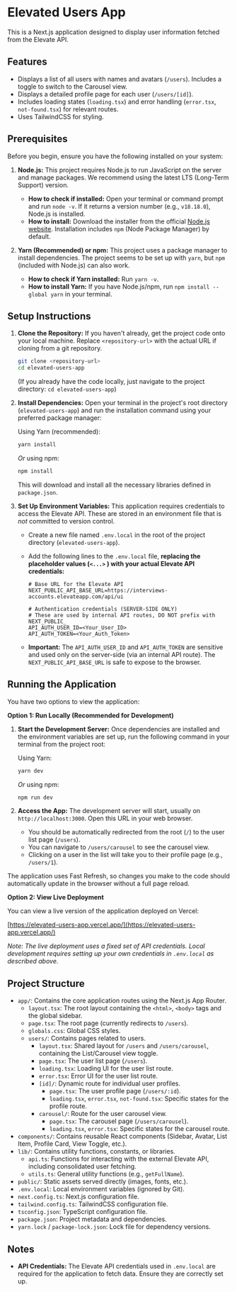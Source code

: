 # Elevated Users App

This is a Next.js application designed to display user information fetched from the Elevate API.

## Features

- Displays a list of all users with names and avatars (`/users`). Includes a toggle to switch to the Carousel view.
- Displays a detailed profile page for each user (`/users/[id]`).
- Includes loading states (`loading.tsx`) and error handling (`error.tsx`, `not-found.tsx`) for relevant routes.
- Uses TailwindCSS for styling.

## Prerequisites

Before you begin, ensure you have the following installed on your system:

1.  **Node.js:** This project requires Node.js to run JavaScript on the server and manage packages. We recommend using the latest LTS (Long-Term Support) version.

    - **How to check if installed:** Open your terminal or command prompt and run `node -v`. If it returns a version number (e.g., `v18.18.0`), Node.js is installed.
    - **How to install:** Download the installer from the official [Node.js website](https://nodejs.org/). Installation includes `npm` (Node Package Manager) by default.

2.  **Yarn (Recommended) or npm:** This project uses a package manager to install dependencies. The project seems to be set up with `yarn`, but `npm` (included with Node.js) can also work.
    - **How to check if Yarn installed:** Run `yarn -v`.
    - **How to install Yarn:** If you have Node.js/npm, run `npm install --global yarn` in your terminal.

## Setup Instructions

1.  **Clone the Repository:**
    If you haven't already, get the project code onto your local machine. Replace `<repository-url>` with the actual URL if cloning from a git repository.

    ```bash
    git clone <repository-url>
    cd elevated-users-app
    ```

    (If you already have the code locally, just navigate to the project directory: `cd elevated-users-app`)

2.  **Install Dependencies:**
    Open your terminal in the project's root directory (`elevated-users-app`) and run the installation command using your preferred package manager:

    Using Yarn (recommended):

    ```bash
    yarn install
    ```

    _Or_ using npm:

    ```bash
    npm install
    ```

    This will download and install all the necessary libraries defined in `package.json`.

3.  **Set Up Environment Variables:**
    This application requires credentials to access the Elevate API. These are stored in an environment file that is _not_ committed to version control.

    - Create a new file named `.env.local` in the root of the project directory (`elevated-users-app`).
    - Add the following lines to the `.env.local` file, **replacing the placeholder values (`<...>` ) with your actual Elevate API credentials:**

      ```env
      # Base URL for the Elevate API
      NEXT_PUBLIC_API_BASE_URL=https://interviews-accounts.elevateapp.com/api/ui

      # Authentication credentials (SERVER-SIDE ONLY)
      # These are used by internal API routes, DO NOT prefix with NEXT_PUBLIC_
      API_AUTH_USER_ID=<Your_User_ID>
      API_AUTH_TOKEN=<Your_Auth_Token>
      ```

    - **Important:** The `API_AUTH_USER_ID` and `API_AUTH_TOKEN` are sensitive and used only on the server-side (via an internal API route). The `NEXT_PUBLIC_API_BASE_URL` is safe to expose to the browser.

## Running the Application

You have two options to view the application:

**Option 1: Run Locally (Recommended for Development)**

1.  **Start the Development Server:**
    Once dependencies are installed and the environment variables are set up, run the following command in your terminal from the project root:

    Using Yarn:

    ```bash
    yarn dev
    ```

    _Or_ using npm:

    ```bash
    npm run dev
    ```

2.  **Access the App:**
    The development server will start, usually on `http://localhost:3000`. Open this URL in your web browser.
    - You should be automatically redirected from the root (`/`) to the user list page (`/users`).
    - You can navigate to `/users/carousel` to see the carousel view.
    - Clicking on a user in the list will take you to their profile page (e.g., `/users/1`).

The application uses Fast Refresh, so changes you make to the code should automatically update in the browser without a full page reload.

**Option 2: View Live Deployment**

You can view a live version of the application deployed on Vercel:

[https://elevated-users-app.vercel.app/](https://elevated-users-app.vercel.app/)

_Note: The live deployment uses a fixed set of API credentials. Local development requires setting up your own credentials in `.env.local` as described above._

## Project Structure

- `app/`: Contains the core application routes using the Next.js App Router.
  - `layout.tsx`: The root layout containing the `<html>`, `<body>` tags and the global sidebar.
  - `page.tsx`: The root page (currently redirects to `/users`).
  - `globals.css`: Global CSS styles.
  - `users/`: Contains pages related to users.
    - `layout.tsx`: Shared layout for `/users` and `/users/carousel`, containing the List/Carousel view toggle.
    - `page.tsx`: The user list page (`/users`).
    - `loading.tsx`: Loading UI for the user list route.
    - `error.tsx`: Error UI for the user list route.
    - `[id]/`: Dynamic route for individual user profiles.
      - `page.tsx`: The user profile page (`/users/:id`).
      - `loading.tsx`, `error.tsx`, `not-found.tsx`: Specific states for the profile route.
    - `carousel/`: Route for the user carousel view.
      - `page.tsx`: The carousel page (`/users/carousel`).
      - `loading.tsx`, `error.tsx`: Specific states for the carousel route.
- `components/`: Contains reusable React components (Sidebar, Avatar, List Item, Profile Card, View Toggle, etc.).
- `lib/`: Contains utility functions, constants, or libraries.
  - `api.ts`: Functions for interacting with the external Elevate API, including consolidated user fetching.
  - `utils.ts`: General utility functions (e.g., `getFullName`).
- `public/`: Static assets served directly (images, fonts, etc.).
- `.env.local`: Local environment variables (ignored by Git).
- `next.config.ts`: Next.js configuration file.
- `tailwind.config.ts`: TailwindCSS configuration file.
- `tsconfig.json`: TypeScript configuration file.
- `package.json`: Project metadata and dependencies.
- `yarn.lock` / `package-lock.json`: Lock file for dependency versions.

## Notes

- **API Credentials:** The Elevate API credentials used in `.env.local` are required for the application to fetch data. Ensure they are correctly set up.
